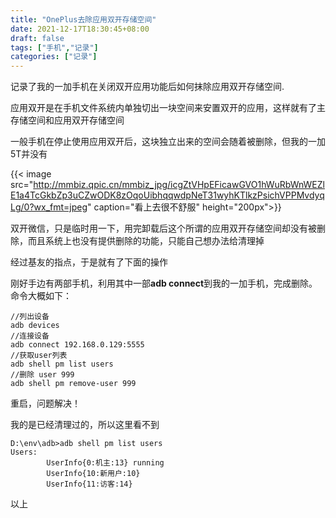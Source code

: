 ```yaml
---
title: "OnePlus去除应用双开存储空间"
date: 2021-12-17T18:30:45+08:00
draft: false
tags: ["手机","记录"]
categories: ["记录"]
---
```






记录了我的一加手机在关闭双开应用功能后如何抹除应用双开存储空间.

<!--more-->

应用双开是在手机文件系统内单独切出一块空间来安置双开的应用，这样就有了主存储空间和应用双开存储空间

一般手机在停止使用应用双开后，这块独立出来的空间会随着被删除，但我的一加5T并没有

{{< image src="http://mmbiz.qpic.cn/mmbiz_jpg/icgZtVHpEFicawGVO1hWuRbWnWEZlE1a4TcGkbZp3uCZwODK8zOqoUibhqqwdpNeT31wyhKTlkzPsichVPPMvdyqLg/0?wx_fmt=jpeg" caption="看上去很不舒服"  height="200px">}}

双开微信，只是临时用一下，用完卸载后这个所谓的应用双开存储空间却没有被删除，而且系统上也没有提供删除的功能，只能自己想办法给清理掉

经过基友的指点，于是就有了下面的操作

刚好手边有两部手机，利用其中一部**adb connect**到我的一加手机，完成删除。命令大概如下：

```
//列出设备
adb devices
//连接设备
adb connect 192.168.0.129:5555
//获取user列表
adb shell pm list users
//删除 user 999
adb shell pm remove-user 999
```

重启，问题解决！

我的是已经清理过的，所以这里看不到

```
D:\env\adb>adb shell pm list users
Users:        
		UserInfo{0:机主:13} running        
		UserInfo{10:新用户:10}        
		UserInfo{11:访客:14}
```

以上
